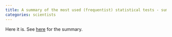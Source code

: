```yaml
---
title: A summary of the most used (frequentist) statistical tests - summary statistical tests
categories: scientists
---
```


Here it is. See [here](http://klab.smpp.northwestern.edu/wiki/index.php5/Resources) for the summary.
